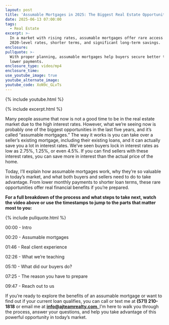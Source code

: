 ```yaml
---
layout: post
title: 'Assumable Mortgages in 2025: The Biggest Real Estate Opportunity in 5 Years'
date: 2025-06-13 07:00:00
tags:
  - Real Estate
excerpt: >-
  In a market with rising rates, assumable mortgages offer rare access to
  2020-level rates, shorter terms, and significant long-term savings.
enclosure:
pullquote: >-
  With proper planning, assumable mortgages help buyers secure better terms and
  lower payments.
enclosure_type: video/mp4
enclosure_time:
use_youtube_image: true
youtube_alternate_image:
youtube_code: XoN9c_GLvTs
---
```

{% include youtube.html %}

{% include excerpt.html %}

Many people assume that now is not a good time to be in the real estate market due to the high interest rates. However, what we’re seeing now is probably one of the biggest opportunities in the last five years, and it’s called “assumable mortgages.” The way it works is you can take over a seller’s existing mortgage, including their existing loans, and it can actually save you a lot in interest rates. We’ve seen buyers lock in interest rates as low as 2.75%, 1.25%, or even 4.5%. If you can find sellers with these interest rates, you can save more in interest than the actual price of the home.

Today, I’ll explain how assumable mortgages work, why they’re so valuable in today’s market, and what both buyers and sellers need to do to take advantage. From lower monthly payments to shorter loan terms, these rare opportunities offer real financial benefits if you’re prepared.

**For a full breakdown of the process and what steps to take next, watch the video above or use the timestamps to jump to the parts that matter most to you:**

{% include pullquote.html %}

00:00 - Intro

00:20 - Assumable mortgages

01:46 - Real client experience

02:26 - What we’re teaching

05:10 - What did our buyers do?

07:25 - The reason you have to prepare

09:47 - Reach out to us

If you’re ready to explore the benefits of an assumable mortgage or want to find out if your current loan qualifies, you can call or text me at **(571) 210-1818** or email me at [**<u>info@ajteamrealty.com</u>**<u>. </u>](mailto:info@ajteamrealty.com)I’m here to walk you through the process, answer your questions, and help you take advantage of this powerful opportunity in today’s market.

&nbsp;